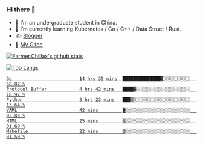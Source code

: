 ### Hi there 👋

- 🔭 I’m an undergraduate student in China.
- 🌱 I’m currently learning Kubernetes / Go / ~~C++~~ / Data Struct / Rust.
- ✍️ [Blogger](https://blog.farmer233.top)
- 🤔 [My Gitee](https://gitee.com/Farmer-chong)


[![Farmer.Chillax's github stats](https://github-readme-stats.vercel.app/api?username=FarmerChillax)](https://github.com/anuraghazra/github-readme-stats)

[![Top Langs](https://github-readme-stats.vercel.app/api/top-langs/?username=FarmerChillax&layout=compact&hide=html,css,javascript)](https://github.com/anuraghazra/github-readme-stats)

<p>
  <a href="https://wakatime.com/@Farmer">
        <!--START_SECTION:waka-->

```text
Go                         14 hrs 35 mins  ██████████████▓░░░░░░░░░░   58.82 %
Protocol Buffer            4 hrs 42 mins   ████▓░░░░░░░░░░░░░░░░░░░░   18.97 %
Python                     3 hrs 23 mins   ███▒░░░░░░░░░░░░░░░░░░░░░   13.64 %
YAML                       42 mins         ▓░░░░░░░░░░░░░░░░░░░░░░░░   02.83 %
HTML                       25 mins         ▒░░░░░░░░░░░░░░░░░░░░░░░░   01.69 %
Makefile                   22 mins         ▒░░░░░░░░░░░░░░░░░░░░░░░░   01.50 %
```

<!--END_SECTION:waka-->
  </a>
</p>

<!--
**Farmer-chong/Farmer-chong** is a ✨ _special_ ✨ repository because its `README.md` (this file) appears on your GitHub profile.

Here are some ideas to get you started:

- 🔭 I’m currently working on ...
- 🌱 I’m currently learning ...
- 👯 I’m looking to collaborate on ...
- 🤔 I’m looking for help with ...
- 💬 Ask me about ...
- 📫 How to reach me: ...
- 😄 Pronouns: ...
- ⚡ Fun fact: ...
-->
